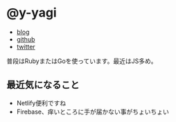 # @y-yagi

* [blog](http://y-yagi.tumblr.com/)
* [github](https://github.com/y-yagi)
* [twitter](https://twitter.com/y_yagi)

普段はRubyまたはGoを使っています。最近はJS多め。

## 最近気になること

* Netlify便利ですね
* Firebase、痒いところに手が届かない事がちょいちょい
